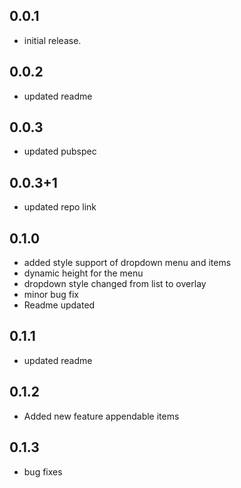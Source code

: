 ## 0.0.1

* initial release.

## 0.0.2

* updated readme

## 0.0.3

* updated pubspec

## 0.0.3+1
* updated repo link

## 0.1.0
* added style support of dropdown menu and items
* dynamic height for the menu
* dropdown style changed from list to overlay
* minor bug fix
* Readme updated

## 0.1.1
* updated readme

## 0.1.2
* Added new feature appendable items

## 0.1.3
* bug fixes